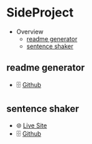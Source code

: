 # SideProject

- Overview
  - [readme generator](#readme-generator)
  - [sentence shaker](#sentence-shaker)
<!--   - [byungmin choi](#byungmin-choi) -->


<!-- ## byungmin choi
  - 🌐 [Live Site](http://byungmin-choi.com)
  - 🗄️ [Github](https://github.com/PhilosopherProgrammer/byungmin-choi) -->
  
## readme generator
  - 🗄️ [Github](https://github.com/PhilosopherProgrammer/readme-generator)
  
## sentence shaker
  - 🌐 [Live Site](https://philosopherprogrammer.github.io/sentence-shaker/)
  - 🗄️ [Github](https://github.com/PhilosopherProgrammer/sentence-shaker)

